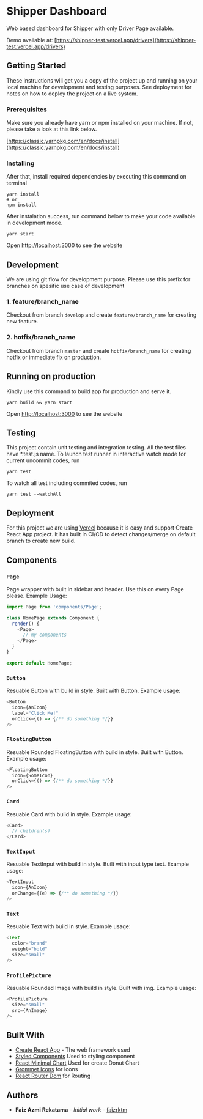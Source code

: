 # Shipper Dashboard

Web based dashboard for Shipper with only Driver Page available.

Demo available at: [https://shipper-test.vercel.app/drivers](https://shipper-test.vercel.app/drivers)

## Getting Started

These instructions will get you a copy of the project up and running on your local machine for development and testing purposes. See deployment for notes on how to deploy the project on a live system.

### Prerequisites

Make sure you already have yarn or npm installed on your machine. If not, please take a look at this link below.

[https://classic.yarnpkg.com/en/docs/install](https://classic.yarnpkg.com/en/docs/install)

### Installing

After that, install required dependencies by executing this command on terminal

```
yarn install
# or
npm install
```

After instalation success, run command below to make your code available in development mode.

```
yarn start
```

Open [http://localhost:3000](http://localhost:3000) to see the website

## Development

We are using git flow for development purpose. Please use this prefix for branches on spesific use case of development

### 1. feature/branch_name
Checkout from branch `develop` and create `feature/branch_name` for creating new feature.

### 2. hotfix/branch_name
Checkout from branch `master` and create `hotfix/branch_name` for creating hotfix or immediate fix on production.

## Running on production
Kindly use this command to build app for production and serve it.

```
yarn build && yarn start
```

Open [http://localhost:3000](http://localhost:3000) to see the website

## Testing
This project contain unit testing and integration testing. All the test files have *.test.js name.
To launch test runner in interactive watch mode for current uncommit codes, run

```
yarn test
```
To watch all test including commited codes, run

```
yarn test --watchAll
```

## Deployment

For this project we are using [Vercel](https://vercel.com/) because it is easy and support Create React App project.
It has built in CI/CD to detect changes/merge on default branch to create new build.

## Components

### `Page`
Page wrapper with built in sidebar and header. Use this on every Page please. Example Usage:

```js
import Page from 'components/Page';

class HomePage extends Component {
  render() {
    <Page>
      // my components
    </Page>
  }
}

export default HomePage;
```

### `Button`
Resuable Button with build in style. Built with Button. Example usage:

```js
<Button
  icon={AnIcon}
  label="Click Me!"
  onClick={() => {/** do something */}}
/>
```

### `FloatingButton`
Resuable Rounded FloatingButton with build in style. Built with Button. Example usage:

```js
<FloatingButton
  icon={SomeIcon}
  onClick={() => {/** do something */}}
/>
```

### `Card`
Resuable Card with build in style. Example usage:

```js
<Card>
  // children(s)
</Card>
```

### `TextInput`
Resuable TextInput with build in style. Built with input type text. Example usage:

```js
<TextInput
  icon={AnIcon}
  onChange={(e) => {/** do something */}}
/>
```

### `Text`
Resuable Text with build in style. Example usage:

```js
<Text
  color="brand"
  weight="bold"
  size="small"
/>
```

### `ProfilePicture`
Resuable Rounded Image with build in style. Built with img. Example usage:

```js
<ProfilePicture
  size="small"
  src={AnImage}
/>
```

## Built With

* [Create React App](https://github.com/facebook/create-react-app) - The web framework used
* [Styled Components](https://styled-components.com/) Used to styling component
* [React Minimal Chart](react-minimal-pie-chart) Used for create Donut Chart
* [Grommet Icons](https://github.com/grommet/grommet-icons) for Icons
* [React Router Dom](https://www.npmjs.com/package/react-router-dom) for Routing

## Authors

* **Faiz Azmi Rekatama** - *Initial work* - [faizrktm](https://github.com/faizrktm)
